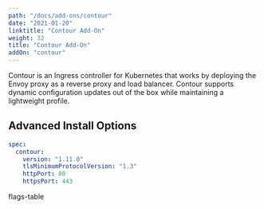 ```yaml
---
path: "/docs/add-ons/contour"
date: "2021-01-20"
linktitle: "Contour Add-On"
weight: 32
title: "Contour Add-On"
addOn: "contour"
---
```


Contour is an Ingress controller for Kubernetes that works by deploying the Envoy proxy as a reverse proxy and load balancer. Contour supports dynamic configuration updates out of the box while maintaining a lightweight profile.

## Advanced Install Options

```yaml
spec:
  contour:
    version: "1.11.0"
    tlsMinimumProtocolVersion: "1.3"
    httpPort: 80
    httpsPort: 443
```

flags-table
